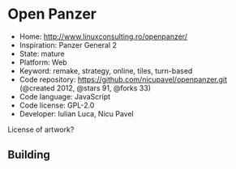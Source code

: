 # Open Panzer

- Home: http://www.linuxconsulting.ro/openpanzer/
- Inspiration: Panzer General 2
- State: mature
- Platform: Web
- Keyword: remake, strategy, online, tiles, turn-based
- Code repository: https://github.com/nicupavel/openpanzer.git (@created 2012, @stars 91, @forks 33)
- Code language: JavaScript
- Code license: GPL-2.0
- Developer: Iulian Luca, Nicu Pavel

License of artwork?

## Building
